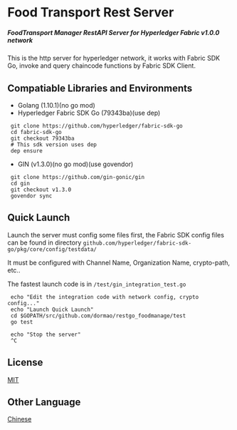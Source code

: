 # Food Transport Rest Server
##### FoodTransport Manager RestAPI Server for Hyperledger Fabric v1.0.0 network

This is the http server for hyperledger network, it works with Fabric SDK Go, invoke and query chaincode functions by Fabric SDK Client.

## Compatiable Libraries and Environments
* Golang (1.10.1)(no go mod)
* Hyperledger Fabric SDK Go (79343ba)(use dep)
```
 git clone https://github.com/hyperledger/fabric-sdk-go
 cd fabric-sdk-go
 git checkout 79343ba
 # This sdk version uses dep
 dep ensure
```
* GIN (v1.3.0)(no go mod)(use govendor)
```
 git clone https://github.com/gin-gonic/gin
 cd gin
 git checkout v1.3.0
 govendor sync
```

## Quick Launch
Launch the server must config some files first, the Fabric SDK config files can be found in directory `github.com/hyperledger/fabric-sdk-go/pkg/core/config/testdata/`

It must be configured with Channel Name, Organization Name, crypto-path, etc..

The fastest launch code is in `/test/gin_integration_test.go`

``` shell script
 echo "Edit the integration code with network config, crypto config..."
 echo "Launch Quick Launch"
 cd $GOPATH/src/github.com/dormao/restgo_foodmanage/test
 go test
 
 echo "Stop the server"
 ^C
```

## License
[MIT](https://opensource.org/licenses/MIT)

## Other Language
[Chinese](./README_cn.md)
